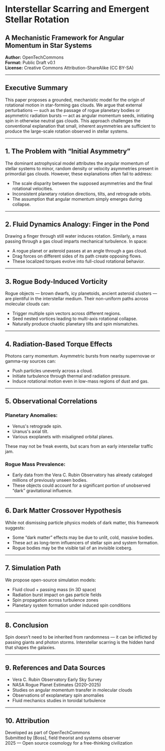 # Interstellar Scarring and Emergent Stellar Rotation
## A Mechanistic Framework for Angular Momentum in Star Systems
**Author:** OpenTechCommons  
**Format:** Public Draft v0.1  
**License:** Creative Commons Attribution-ShareAlike (CC BY-SA)

---

## Executive Summary

This paper proposes a grounded, mechanistic model for the origin of rotational motion in star-forming gas clouds. We argue that external perturbations — such as the passage of rogue planetary bodies or asymmetric radiation bursts — act as angular momentum seeds, initiating spin in otherwise neutral gas clouds. This approach challenges the conventional explanation that small, inherent asymmetries are sufficient to produce the large-scale rotation observed in stellar systems.

---

## 1. The Problem with “Initial Asymmetry”

The dominant astrophysical model attributes the angular momentum of stellar systems to minor, random density or velocity asymmetries present in primordial gas clouds. However, these explanations often fail to address:
- The scale disparity between the supposed asymmetries and the final rotational velocities.
- Inconsistent planetary rotation directions, tilts, and retrograde orbits.
- The assumption that angular momentum simply emerges during collapse.

---

## 2. Fluid Dynamics Analogy: Finger in the Pond

Drawing a finger through still water induces rotation. Similarly, a mass passing through a gas cloud imparts mechanical turbulence. In space:
- A rogue planet or asteroid passes at an angle through a gas cloud.
- Drag forces on different sides of its path create opposing flows.
- These localized torques evolve into full-cloud rotational behavior.

---

## 3. Rogue Body-Induced Vorticity

Rogue objects — brown dwarfs, icy planetoids, ancient asteroid clusters — are plentiful in the interstellar medium. Their non-uniform paths across molecular clouds can:
- Trigger multiple spin vectors across different regions.
- Seed nested vortices leading to multi-axis rotational collapse.
- Naturally produce chaotic planetary tilts and spin mismatches.

---

## 4. Radiation-Based Torque Effects

Photons carry momentum. Asymmetric bursts from nearby supernovae or gamma-ray sources can:
- Push particles unevenly across a cloud.
- Initiate turbulence through thermal and radiation pressure.
- Induce rotational motion even in low-mass regions of dust and gas.

---

## 5. Observational Correlations

### Planetary Anomalies:
- Venus's retrograde spin.
- Uranus's axial tilt.
- Various exoplanets with misaligned orbital planes.

These may not be freak events, but scars from an early interstellar traffic jam.

### Rogue Mass Prevalence:
- Early data from the Vera C. Rubin Observatory has already cataloged millions of previously unseen bodies.
- These objects could account for a significant portion of unobserved “dark” gravitational influence.

---

## 6. Dark Matter Crossover Hypothesis

While not dismissing particle physics models of dark matter, this framework suggests:
- Some “dark matter” effects may be due to unlit, cold, massive bodies.
- These act as long-term influencers of stellar spin and system formation.
- Rogue bodies may be the visible tail of an invisible iceberg.

---

## 7. Simulation Path

We propose open-source simulation models:
- Fluid cloud + passing mass (in 3D space)
- Radiation burst impact on gas particle fields
- Spin propagation across turbulence zones
- Planetary system formation under induced spin conditions

---

## 8. Conclusion

Spin doesn’t need to be inherited from randomness — it can be inflicted by passing giants and photon storms. Interstellar scarring is the hidden hand that shapes the galaxies.

---

## 9. References and Data Sources

- Vera C. Rubin Observatory Early Sky Survey
- NASA Rogue Planet Estimates (2020–2025)
- Studies on angular momentum transfer in molecular clouds
- Observations of exoplanetary spin anomalies
- Fluid mechanics studies in toroidal turbulence

---

## 10. Attribution

Developed as part of OpenTechCommons  
Submitted by [Boss], field theorist and systems observer  
2025 — Open source cosmology for a free-thinking civilization

